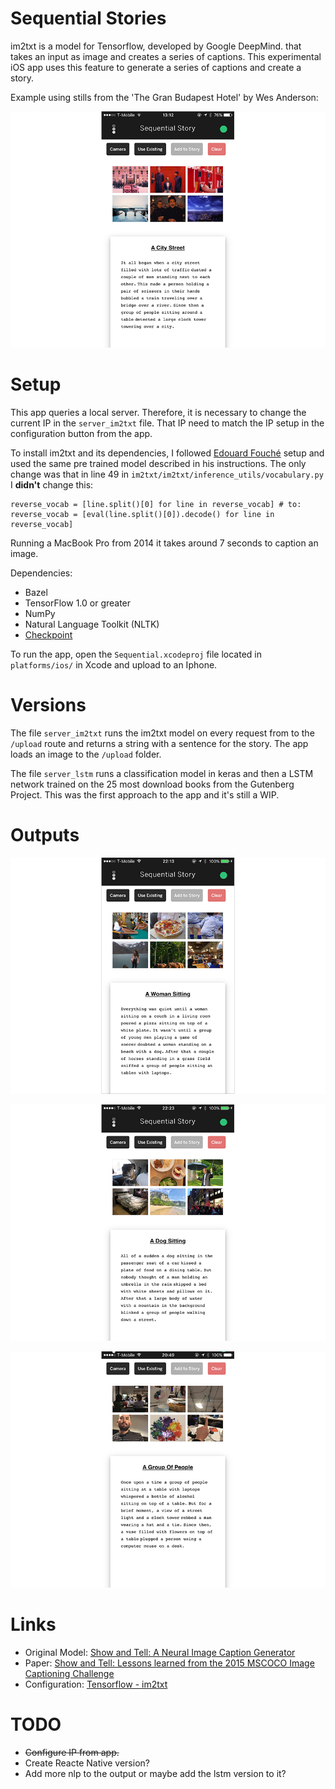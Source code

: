 #  Sequential Stories

im2txt is a model for Tensorflow, developed by Google DeepMind. that takes an input as image and creates a series of captions. This experimental iOS app uses this feature to generate a series of captions and create a story.

Example using stills from the 'The Gran Budapest Hotel' by Wes Anderson:

![demo](uploads/demo0.jpg)

# Setup

This app queries a local server. Therefore, it is necessary to change the current IP in the `server_im2txt` file. That IP need to match the IP setup in the configuration button from the app.

To install im2txt and its dependencies, I followed [Edouard Fouché](https://edouardfouche.com/Fun-with-Tensorflow-im2txt/) setup and used the same pre trained model described in his instructions. The only change was that in line 49 in `im2txt/im2txt/inference_utils/vocabulary.py` I <b>didn't</b> change this:

```
reverse_vocab = [line.split()[0] for line in reverse_vocab] # to:
reverse_vocab = [eval(line.split()[0]).decode() for line in reverse_vocab]
```
Running a MacBook Pro from 2014 it takes around 7 seconds to caption an image.

Dependencies:
 - Bazel
 - TensorFlow 1.0 or greater
 - NumPy
 - Natural Language Toolkit (NLTK)
 - [Checkpoint](https://drive.google.com/file/d/0B_qCJ40uBfjEWVItOTdyNUFOMzg/view)

To run the app, open the `Sequential.xcodeproj` file located in `platforms/ios/` in Xcode and upload to an Iphone.

# Versions

The file `server_im2txt` runs the im2txt model on every request from to the `/upload` route and returns a string with a sentence for the story.
The app loads an image to the `/upload` folder.

The file `server_lstm` runs a classification model in keras and then a LSTM network trained on the 25 most download books from the Gutenberg Project. This was the first approach to the app and it's still a WIP.

# Outputs

![demo](uploads/demo.jpg)

![demo](uploads/demo3.jpg)

![demo](uploads/demo2.jpg)


# Links
- Original Model: [Show and Tell: A Neural Image Caption Generator](https://github.com/tensorflow/models/tree/master/im2txt)
- Paper: [Show and Tell: Lessons learned from the 2015 MSCOCO Image Captioning Challenge](https://arxiv.org/abs/1609.06647)
- Configuration: [Tensorflow - im2txt](https://edouardfouche.com/Fun-with-Tensorflow-im2txt/)

# TODO

-  ~~Configure IP from app.~~
- Create Reacte Native version?
- Add more nlp to the output or maybe add the lstm version to it?
